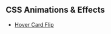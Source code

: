 ## CSS Animations & Effects

- [Hover Card Flip](https://github.com/prathimacode-hub/Dev-Mint/tree/main/CSS%20Animations%20%26%20Effects/Hover%20Card%20Flip)
